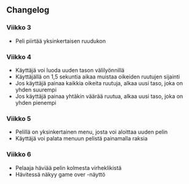 ## Changelog

### Viikko 3

- Peli piirtää yksinkertaisen ruudukon

### Viikko 4

- Käyttäjä voi luoda uuden tason välilyönnillä
- Käyttäjällä on 1,5 sekuntia aikaa muistaa oikeiden ruutujen sijainti
- Jos käyttäjä painaa kaikkia oikeita ruutuja, alkaa uusi taso, joka on yhden suurempi
- Jos käyttäjä painaa yhtäkin väärää ruutua, alkaa uusi taso, joka on yhden pienempi

### Viikko 5

- Pelillä on yksinkertainen menu, josta voi aloittaa uuden pelin
- Käyttäjä voi palata menuun pelistä painamalla raksia

### Viikko 6

- Pelaaja häviää pelin kolmesta virheklikistä
- Hävitessä näkyy game over -näyttö
